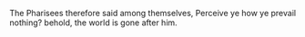 The Pharisees therefore said among themselves, Perceive ye how ye prevail nothing? behold, the world is gone after him.
